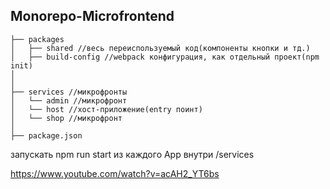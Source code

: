 ## Monorepo-Microfrontend
```
├── packages
│   ├── shared //весь переиспользуемый код(компоненты кнопки и тд.)
│   ├── build-config //webpack конфигурация, как отдельный проект(npm init)
│   
│   
├── services //микрофронты
│   └── admin //микрофронт
│   └── host //хост-приложение(entry поинт)
│   └── shop //микрофронт
│           
├── package.json
```

запускать npm run start из каждого App внутри /services

https://www.youtube.com/watch?v=acAH2_YT6bs